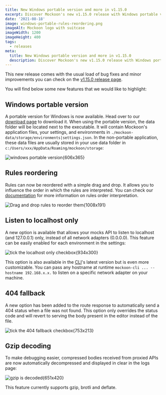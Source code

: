 ```yaml
---
title: New Windows portable version and more in v1.15.0
excerpt: Discover Mockoon's new v1.15.0 release with Windows portable version, rules reordering, gzip decoding and more
date: '2021-08-18'
image: windows-portable-rules-reordering.png
imageAlt: Mockoon logo with suitcase
imageWidth: 1200
imageHeight: 400
tags:
  - releases
meta:
  title: New Windows portable version and more in v1.15.0
  description: Discover Mockoon's new v1.15.0 release with Windows portable version, rules reordering, gzip decoding and more
---
```


This new release comes with the usual load of bug fixes and minor improvements you can check on the [v1.15.0 release page](https://github.com/mockoon/mockoon/releases/tag/v1.15.0).

You will find below some new features that we would like to highlight:

## Windows portable version

A portable version for Windows is now available. Head over to our [download page](/download/) to download it. When using the portable version, the data folder will be located next to the executable. It will contain Mockoon's application files, your settings, and environments in `./mockoon-data/storage/environments|settings.json`. In the non-portable application, these data files are usually stored in your use data folder in `c:/Users/xxx/AppData/Roaming/mockoon/storage`:

![windows portable version{606x365}](/images/blog/windows-portable/windows-portable.png)

## Rules reordering

Rules can now be reordered with a simple drag and drop. It allows you to influence the order in which the rules are interpreted. You can check our [documentation](docs:route-responses/dynamic-rules) for more information on rules order interpretation.

![Drag and drop rules to reorder them{1008x191}](/images/blog/windows-portable/route-response-rule-reorder.gif)

## Listen to localhost only

A new option is available that allows your mocks API to listen to localhost (and 127.0.0.1) only, instead of all network adapters (0.0.0.0). This feature can be easily enabled for each environment in the settings:

![tick the localhost only checkbox{934x300}](/images/blog/windows-portable/enable-localhost-only.png)

This option is also available in the [CLI](/cli/)'s latest version but is even more customizable. You can pass any hostname at runtime `mockoon-cli ... --hostname 192.168.x.x.` to listen on a specific network adapter on your machine.

## 404 fallback

A new option has been added to the route response to automatically send a 404 status when a file was not found. This option only overrides the status code and will revert to serving the body present in the editor instead of the file.

![tick the 404 fallback checkbox{753x213}](/images/blog/windows-portable/enable-404-fallback.png)

## Gzip decoding

To make debugging easier, compressed bodies received from proxied APIs are now automatically decompressed and displayed in clear in the logs page:

![gzip is decoded{651x420}](/images/blog/windows-portable/gzip-decoding.png)

This feature currently supports gzip, brotli and deflate.
